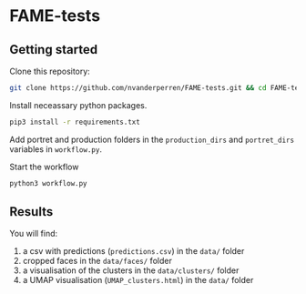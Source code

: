# FAME-tests

## Getting started

Clone this repository:

```bash
git clone https://github.com/nvanderperren/FAME-tests.git && cd FAME-tests
```

Install neceassary python packages.

```bash
pip3 install -r requirements.txt
```

Add portret and production folders in the `production_dirs` and `portret_dirs` variables in `workflow.py`.

Start the workflow

```bash
python3 workflow.py
```

## Results

You will find:

1. a csv with predictions (`predictions.csv`) in the `data/` folder
2. cropped faces in the `data/faces/` folder
3. a visualisation of the clusters in the `data/clusters/` folder
4. a UMAP visualisation (`UMAP_clusters.html`) in the `data/` folder
